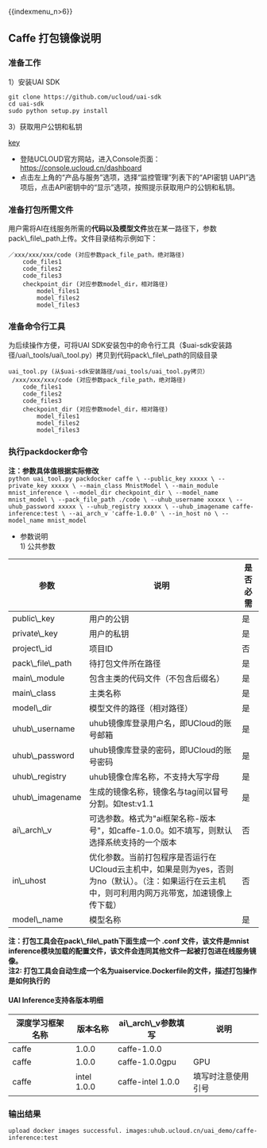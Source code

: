 {{indexmenu_n>6}}

## Caffe 打包镜像说明

### 准备工作

1）安装UAI SDK

    git clone https://github.com/ucloud/uai-sdk
    cd uai-sdk
    sudo python setup.py install

3）获取用户公钥和私钥

[key](/ai/uai-inference/base/key)

  - 登陆UCLOUD官方网站，进入Console页面：<https://console.ucloud.cn/dashboard>
  - 点击左上角的“产品与服务”选项，选择“监控管理”列表下的“API密钥
    UAPI”选项后，点击API密钥中的“显示”选项，按照提示获取用户的公钥和私钥。

### 准备打包所需文件

用户需将AI在线服务所需的**代码以及模型文件**放在某一路径下，参数pack\\\_file\\\_path上传。文件目录结构示例如下：

    ／xxx/xxx/xxx/code (对应参数pack_file_path，绝对路径)
        code_files1
        code_files2
        code_files3
        checkpoint_dir (对应参数model_dir，相对路径)
            model_files1
            model_files2
            model_files3

### 准备命令行工具

为后续操作方便，可将UAI
SDK安装包中的命令行工具（$uai-sdk安装路径/uai\\\_tools/uai\\\_tool.py）拷贝到代码pack\\\_file\\\_path的同级目录

    uai_tool.py (从$uai-sdk安装路径/uai_tools/uai_tool.py拷贝）
     /xxx/xxx/xxx/code (对应参数pack_file_path，绝对路径)
        code_files1
        code_files2
        code_files3
        checkpoint_dir (对应参数model_dir，相对路径)
            model_files1
            model_files2
            model_files3

### 执行packdocker命令

**注：参数具体值根据实际修改**  
`python uai_tool.py packdocker caffe \
--public_key xxxxx \
--private_key xxxxx \
--main_class MnistModel \
--main_module mnist_inference \
--model_dir checkpoint_dir \
--model_name mnist_model \
--pack_file_path ./code \
--uhub_username xxxxx \
--uhub_password xxxxx \
--uhub_registry xxxxx \
--uhub_imagename caffe-inference:test \
--ai_arch_v 'caffe-1.0.0' \
--in_host no \
--model_name mnist_model
`

  - 参数说明  
    1\) 公共参数  

| 参数                   | 说明                                                                              | 是否必需 |
| -------------------- | ------------------------------------------------------------------------------- | ---- |
| public\\\_key        | 用户的公钥                                                                           | 是    |
| private\\\_key       | 用户的私钥                                                                           | 是    |
| project\\\_id        | 项目ID                                                                            | 否    |
| pack\\\_file\\\_path | 待打包文件所在路径                                                                       | 是    |
| main\\\_module       | 包含主类的代码文件（不包含后缀名）                                                               | 是    |
| main\\\_class        | 主类名称                                                                            | 是    |
| model\\\_dir         | 模型文件的路径（相对路径）                                                                   | 是    |
| uhub\\\_username     | uhub镜像库登录用户名，即UCloud的账号邮箱                                                       | 是    |
| uhub\\\_password     | uhub镜像库登录的密码，即UCloud的账号密码                                                       | 是    |
| uhub\\\_registry     | uhub镜像仓库名称，不支持大写字母                                                              | 是    |
| uhub\\\_imagename    | 生成的镜像名称，镜像名与tag间以冒号分割。如test:v1.1                                                | 是    |
| ai\\\_arch\\\_v      | 可选参数。格式为"ai框架名称-版本号"，如caffe-1.0.0。如不填写，则默认选择系统支持的一个版本                           | 否    |
| in\\\_uhost          | 优化参数。当前打包程序是否运行在UCloud云主机中，如果是则为yes，否则为no（默认）。（注：如果运行在云主机中，则可利用内网万兆带宽，加速镜像上传下载） | 否    |
| model\\\_name        | 模型名称                                                                            | 是    |

**注：打包工具会在pack\\\_file\\\_path下面生成一个 .conf 文件，该文件是mnist
inference模块加载的配置文件，该文件会连同其他文件一起被打包进在线服务镜像。**  
**注2: 打包工具会自动生成一个名为uaiservice.Dockerfile的文件，描述打包操作是如何执行的**

#### UAI Inference支持各版本明细

| 深度学习框架名称 | 版本名称        | ai\\\_arch\\\_v参数填写 | 说明        |
| -------- | ----------- | ------------------- | --------- |
| caffe    | 1.0.0       | caffe-1.0.0         |           |
| caffe    | 1.0.0       | caffe-1.0.0gpu      | GPU       |
| caffe    | intel 1.0.0 | caffe-intel 1.0.0   | 填写时注意使用引号 |

### 输出结果

    upload docker images successful. images:uhub.ucloud.cn/uai_demo/caffe-inference:test
